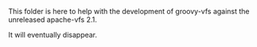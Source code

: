 This folder is here to help with the development of groovy-vfs against the unreleased apache-vfs 2.1.

It will eventually disappear.